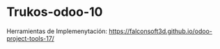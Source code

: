 # Trukos-odoo-10
Herramientas de Implemenytación: https://falconsoft3d.github.io/odoo-project-tools-17/
